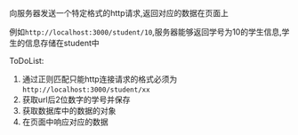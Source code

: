 向服务器发送一个特定格式的http请求,返回对应的数据在页面上

例如`http://localhost:3000/student/10`,服务器能够返回学号为10的学生信息,学生的信息存储在student中

ToDoList:

1. 通过正则匹配只能http连接请求的格式必须为`http://localhost:3000/student/xx`
2. 获取url后2位数字的学号并保存
3. 获取数据库中的数据的对象
4. 在页面中响应对应的数据